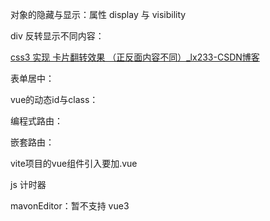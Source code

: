 对象的隐藏与显示：属性 display 与 visibility	

div 反转显示不同内容：

[css3 实现 卡片翻转效果 （正反面内容不同）_lx233-CSDN博客](https://blog.csdn.net/StrongerIrene/article/details/108292431)

表单居中：

vue的动态id与class：

编程式路由：

嵌套路由：

vite项目的vue组件引入要加.vue

js 计时器

mavonEditor：暂不支持 vue3


